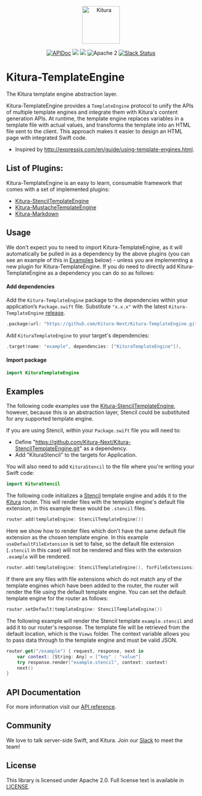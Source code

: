 <p align="center">
<a href="http://kituranext.org/">
<img src="https://raw.githubusercontent.com/Kitura-Next/Kitura/master/Sources/Kitura/resources/kitura-bird.svg?sanitize=true" height="100" alt="Kitura">
</a>
</p>

<p align="center">
    <a href="https://www.kituranext.org/learn/">
    <img src="https://img.shields.io/badge/docs-kitura-1FBCE4.svg" alt="APIDoc"></a>
    <a href="https://github.com/Kitura-Next/Kitura-TemplateEngine/actions?query=workflow%3ASwift+MacOS">
    <img src="https://github.com/Kitura-Next/Kitura-TemplateEngine/workflows/Swift%20MacOS/badge.svg"></a>
    <a href="https://github.com/Kitura-Next/Kitura-TemplateEngine/actions?query=workflow%3ASwift+Ubuntu">
    <img src="https://github.com/Kitura-Next/Kitura-TemplateEngine/workflows/Swift%20Ubuntu/badge.svg"></a>
    <img src="https://img.shields.io/badge/license-Apache2-blue.svg?style=flat" alt="Apache 2">
    <a href="http://swift-at-ibm-slack.mybluemix.net/">
    <img src="http://swift-at-ibm-slack.mybluemix.net/badge.svg" alt="Slack Status"></a>
</p>

# Kitura-TemplateEngine
The Kitura template engine abstraction layer.

Kitura-TemplateEngine provides a `TemplateEngine` protocol to unify the APIs of multiple template engines and integrate them with Kitura's content generation APIs. At runtime, the template engine replaces variables in a template file with actual values, and transforms the template into an HTML file sent to the client. This approach makes it easier to design an HTML page with integrated Swift code.

- Inspired by http://expressjs.com/en/guide/using-template-engines.html.

## List of Plugins:
Kitura-TemplateEngine is an easy to learn, consumable framework that comes with a set of implemented plugins:

* [Kitura-StencilTemplateEngine](https://github.com/Kitura-Next/Kitura-StencilTemplateEngine)
* [Kitura-MustacheTemplateEngine](https://github.com/Kitura-Next/Kitura-MustacheTemplateEngine)
* [Kitura-Markdown](https://github.com/Kitura-Next/Kitura-Markdown)

## Usage

 We don't expect you to need to import Kitura-TemplateEngine, as it will automatically be pulled in as a dependency by the above plugins (you can see an example of this in [Examples](#examples) below) - unless you are implementing a new plugin for Kitura-TemplateEngine. If you do need to directly add Kitura-TemplateEngine as a dependency you can do so as follows:

#### Add dependencies

Add the `Kitura-TemplateEngine` package to the dependencies within your application’s `Package.swift` file. Substitute `"x.x.x"` with the latest `Kitura-TemplateEngine` [release](https://github.com/Kitura-Next/Kitura-TemplateEngine/releases).

```swift
.package(url: "https://github.com/Kitura-Next/Kitura-TemplateEngine.git", from: "x.x.x")
```

Add `KituraTemplateEngine` to your target's dependencies:

```swift
.target(name: "example", dependencies: ["KituraTemplateEngine"]),
```

#### Import package

```swift
import KituraTemplateEngine
```

## Examples
The following code examples use the [Kitura-StencilTemplateEngine](https://github.com/Kitura-Next/Kitura-StencilTemplateEngine), however, because this is an abstraction layer, Stencil could be substituted for any supported template engine.

If you are using Stencil, within your `Package.swift` file you will need to:

 - Define "https://github.com/Kitura-Next/Kitura-StencilTemplateEngine.git" as a dependency.
 - Add "KituraStencil" to the targets for Application.

 You will also need to add `KituraStencil` to the file where you're writing your Swift code:
 ```swift
import KituraStencil
```

The following code initializes a [Stencil](https://github.com/kylef/Stencil) template engine and adds it to the [Kitura](https://github.com/Kitura-Next/Kitura) router.
This will render files with the template engine's default file extension, in this example these would be `.stencil` files.
```swift
router.add(templateEngine: StencilTemplateEngine())
```

Here we show how to render files which don't have the same default file extension as the chosen template engine. In this example `useDefaultFileExtension` is set to false, so the default file extension (`.stencil` in this case) will not be rendered and files with the extension `.example` will be rendered.

```swift
router.add(templateEngine: StencilTemplateEngine(), forFileExtensions: [".example"], useDefaultFileExtension: false)
```

If there are any files with file extensions which do not match any of the template engines which have been added to the router, the router will render the file using the default template engine. You can set the default template engine for the router as follows:
```swift
router.setDefault(templateEngine: StencilTemplateEngine())
```

The following example will render the Stencil template `example.stencil` and add it to our router's response. The template file will be retrieved from the default location, which is the `Views` folder. The context variable allows you to pass data through to the template engine and must be valid JSON.
```swift
router.get("/example") { request, response, next in
    var context: [String: Any] = ["key" : "value"]
    try response.render("example.stencil", context: context)
    next()
}
```

## API Documentation
For more information visit our [API reference](https://kitura-next.github.io/Kitura-TemplateEngine/index.html).

## Community

We love to talk server-side Swift, and Kitura. Join our [Slack](http://swift-at-ibm-slack.mybluemix.net/) to meet the team!

## License
This library is licensed under Apache 2.0. Full license text is available in [LICENSE](https://github.com/Kitura-Next/Kitura-TemplateEngine/blob/master/LICENSE.txt).
